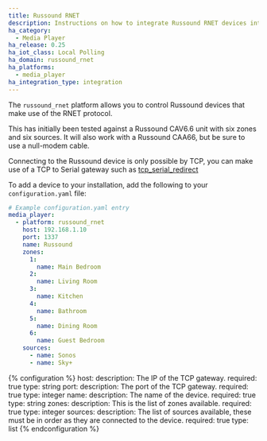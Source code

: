 ```yaml
---
title: Russound RNET
description: Instructions on how to integrate Russound RNET devices into Home Assistant.
ha_category:
  - Media Player
ha_release: 0.25
ha_iot_class: Local Polling
ha_domain: russound_rnet
ha_platforms:
  - media_player
ha_integration_type: integration
---
```


The `russound_rnet` platform allows you to control Russound devices that make use of the RNET protocol.

This has initially been tested against a Russound CAV6.6 unit with six zones and six sources. It will also work with a Russound CAA66, but be sure to use a null-modem cable.

Connecting to the Russound device is only possible by TCP, you can make use of a TCP to Serial gateway such as [tcp_serial_redirect](https://github.com/pyserial/pyserial/blob/master/examples/tcp_serial_redirect.py)

To add a device to your installation, add the following to your `configuration.yaml` file:

```yaml
# Example configuration.yaml entry
media_player:
  - platform: russound_rnet
    host: 192.168.1.10
    port: 1337
    name: Russound
    zones:
      1:
        name: Main Bedroom
      2:
        name: Living Room
      3:
        name: Kitchen
      4:
        name: Bathroom
      5:
        name: Dining Room
      6:
        name: Guest Bedroom
    sources:
      - name: Sonos
      - name: Sky+
```

{% configuration %}
host:
  description: The IP of the TCP gateway.
  required: true
  type: string
port:
  description: The port of the TCP gateway.
  required: true
  type: integer
name:
  description: The name of the device.
  required: true
  type: string
zones:
  description: This is the list of zones available.
  required: true
  type: integer
sources:
  description: The list of sources available, these must be in order as they are connected to the device.
  required: true
  type: list
{% endconfiguration %}
